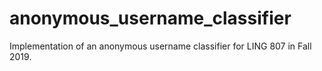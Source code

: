 # anonymous_username_classifier
Implementation of an anonymous username classifier for LING 807 in Fall 2019.
